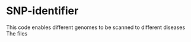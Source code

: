 # SNP-identifier
This code enables different genomes to be scanned to different diseases
The files 
